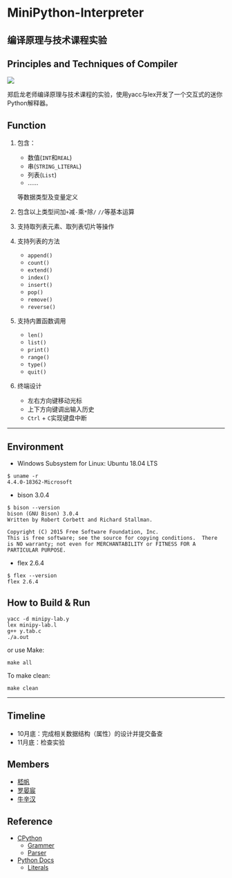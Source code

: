 # MiniPython-Interpreter
## 编译原理与技术课程实验
## Principles and Techniques of Compiler
![](https://img.shields.io/badge/USTC-2019Fall-critical.svg?style=flat)

郑启龙老师编译原理与技术课程的实验，使用yacc与lex开发了一个交互式的迷你Python解释器。

## Function
1. 包含：
    - 数值(`INT`和`REAL`)
    - 串(`STRING_LITERAL`)
    - 列表(`List`)
    - ……

   等数据类型及变量定义
2. 包含以上类型间加`+`减`-`乘`*`除`/` `//`等基本运算
3. 支持取列表元素、取列表切片等操作
4. 支持列表的方法
    - `append()`
    - `count()`
    - `extend()`
    - `index()`
    - `insert()`
    - `pop()`
    - `remove()`
    - `reverse()`
5. 支持内置函数调用
    - `len()`
    - `list()`
    - `print()`
    - `range()`
    - `type()`
    - `quit()`
6. 终端设计
    - 左右方向键移动光标
    - 上下方向键调出输入历史
    - `Ctrl` + `C`实现键盘中断

***
## Environment
- Windows Subsystem for Linux: Ubuntu 18.04 LTS
```shell
$ uname -r
4.4.0-18362-Microsoft
```
- bison 3.0.4
```shell
$ bison --version
bison (GNU Bison) 3.0.4
Written by Robert Corbett and Richard Stallman.

Copyright (C) 2015 Free Software Foundation, Inc.
This is free software; see the source for copying conditions.  There is NO warranty; not even for MERCHANTABILITY or FITNESS FOR A PARTICULAR PURPOSE.
```
- flex 2.6.4
```shell
$ flex --version
flex 2.6.4
```
## How to Build & Run
```shell
yacc -d minipy-lab.y
lex minipy-lab.l
g++ y.tab.c
./a.out
```
or use Make:
```shell
make all
```
To make clean:
```shell
make clean
```
***
## Timeline
- 10月底：完成相关数据结构（属性）的设计并提交备查
- 11月底：检查实验

## Members
- [嵇帆](https://git.lug.ustc.edu.cn/whitepuppy)
- [罗晏宸](https://github.com/lyc0930)
- [牛辛汉](https://git.lug.ustc.edu.cn/NXH)

## Reference
- [CPython](https://github.com/python/cpython/)
    - [Grammer](https://github.com/python/cpython/tree/master/Grammer)
    - [Parser](https://github.com/python/cpython/tree/master/Parser)
- [Python Docs](https://docs.python.org/3/)
    - [Literals](https://docs.python.org/3/reference/lexical_analysis.html#literals)